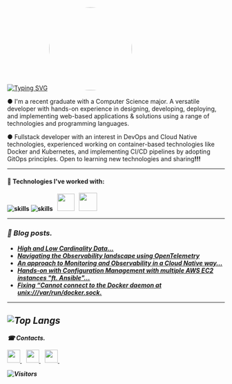 [![Typing SVG](https://readme-typing-svg.demolab.com/?lines=🙏+It's+Yash+rv...;Welcome+to+my+GitHub+profile)](https://git.io/typing-svg) <img style="width:20vw; border-radius:50%; margin-top: 20px" src="https://media3.giphy.com/media/v1.Y2lkPTc5MGI3NjExMzg1NDIxZjBmMDRjZmI1YTlhZjNjYTE4NGZiZTIzNzQzMDQ3MjY2NCZlcD12MV9pbnRlcm5hbF9naWZzX2dpZklkJmN0PWc/NytMLKyiaIh6VH9SPm/giphy.gif"/>  

● I'm a recent graduate with a Computer Science major. A versatile developer with hands-on experience in designing, developing, deploying, and implementing web-based applications & solutions using a range of technologies and programming languages.

● Fullstack developer with an interest in DevOps and Cloud Native technologies, experienced working on container-based technologies like Docker and Kubernetes, and implementing CI/CD pipelines by adopting GitOps principles. Open to learning new technologies and sharing<b>!!!


---

#### 🔧 Technologies I've worked with: 

![skills](https://skillicons.dev/icons?i=js,react,go,mongodb,python,django,flask,git,github,gitlab,linux&theme=light) ![skills](https://skillicons.dev/icons?i=bash,docker,kubernetes,ansible,jenkins,prometheus,grafana,aws&theme=light) &nbsp;<i>
    <img width="40" src="https://www.vectorlogo.zone/logos/helmsh/helmsh-icon.svg" />&nbsp; &nbsp;<img width="42" src="https://www.vectorlogo.zone/logos/argoprojio/argoprojio-icon.svg" />
    &nbsp; 

  ---

### 📝 Blog posts.
<!-- BLOG-POST-LIST:START -->
- [High and Low Cardinality Data…](https://yash-rv.medium.com/high-and-low-cardinality-data-d43d745316eb?source=rss-695b9ba208ed------2)
- [Navigating the Observability  landscape
using OpenTelemetry](https://yashrv.hashnode.dev/navigating-the-observability-landscape-using-opentelemetry)
- [An approach to Monitoring and Observability 
in a Cloud Native way...](https://yashrv.hashnode.dev/why-and-how-to-monitor-or-observe)
- [Hands-on with Configuration Management with multiple AWS EC2 instances &quot;ft. Ansible&quot;...](https://yashrv.hashnode.dev/hands-on-with-configuration-management-with-multiple-aws-ec2-instances-ft-ansible)
- [Fixing “Cannot connect to the Docker daemon at unix:///var/run/docker.sock.](https://yash-rv.medium.com/fixing-cannot-connect-to-the-docker-daemon-at-unix-var-run-docker-sock-7fcc1da54bee?source=rss-695b9ba208ed------2)
<!-- BLOG-POST-LIST:END -->


---
![Top Langs](https://github-readme-stats.vercel.app/api/top-langs/?username=YashV1729&theme=tokyonight)
---
#### ☎ Contacts. 
<a href="https://www.linkedin.com/in/yashrv/">
   <img width="30px" src="https://www.vectorlogo.zone/logos/linkedin/linkedin-icon.svg" />
</a>&ensp;


 <a href="https://yash-rv.medium.com/">
    <img width="30px" src="https://www.vectorlogo.zone/logos/medium/medium-tile.svg" />
 </a>&ensp;
  
  <a href="https://yashrv.hashnode.dev/">
    <img width="30px" src="https://imgs.search.brave.com/bSJtKUH8DPqnSZnJBIDElHnQGodqAKDS3hfkFxiSyhM/rs:fit:500:500:1/g:ce/aHR0cHM6Ly9hc3Nl/dHMuc3RpY2twbmcu/Y29tL2ltYWdlcy82/MmRlYTgwNWZmM2M2/ZTRiOGI1ZGU4YmMu/cG5n" />
  </a>&ensp;
  
 ![Visitors](https://visitor-badge.laobi.icu/badge?page_id=YashV1729.YashV1729)
